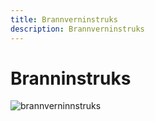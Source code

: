 ```yaml
---
title: Brannverninstruks
description: Brannverninstruks
---
```


# Branninstruks

![brannverninnstruks](/media/brannverninstruks.png "brannverninnstruks")

